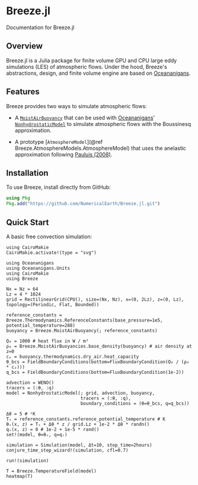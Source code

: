 # Breeze.jl

Documentation for Breeze.jl

## Overview

Breeze.jl is a Julia package for finite volume GPU and CPU large eddy simulations (LES) of atmospheric flows.
Under the hood, Breeze's abstractions, design, and finite volume engine are based on [Oceananigans](https://github.com/CliMA/Oceananigans.jl).

## Features

Breeze provides two ways to simulate atmospheric flows:

* A [`MoistAirBuoyancy`](@ref) that can be used with [Oceananigans](https://clima.github.io/OceananigansDocumentation/stable/)' [`NonhydrostaticModel`](https://clima.github.io/OceananigansDocumentation/stable/appendix/library/#Oceananigans.Models.NonhydrostaticModels.NonhydrostaticModel-Tuple{}) to simulate atmospheric flows with the Boussinesq approximation.

* A prototype [`AtmosphereModel`](@ref Breeze.AtmosphereModels.AtmosphereModel) that uses the anelastic approximation following [Pauluis (2008)](https://journals.ametsoc.org/view/journals/atsc/65/8/200s7jas2475.1.xml).

## Installation

To use Breeze, install directly from GitHub:

```julia
using Pkg
Pkg.add("https://github.com/NumericalEarth/Breeze.jl.git")
```

## Quick Start

A basic free convection simulation:

```@setup intro
using CairoMakie
CairoMakie.activate!(type = "svg")
```

```@example intro
using Oceananigans
using Oceananigans.Units
using CairoMakie
using Breeze

Nx = Nz = 64
Lz = 4 * 1024
grid = RectilinearGrid(CPU(), size=(Nx, Nz), x=(0, 2Lz), z=(0, Lz), topology=(Periodic, Flat, Bounded))

reference_constants = Breeze.Thermodynamics.ReferenceConstants(base_pressure=1e5, potential_temperature=288)
buoyancy = Breeze.MoistAirBuoyancy(; reference_constants)

Q₀ = 1000 # heat flux in W / m²
ρ₀ = Breeze.MoistAirBuoyancies.base_density(buoyancy) # air density at z=0
cₚ = buoyancy.thermodynamics.dry_air.heat_capacity
θ_bcs = FieldBoundaryConditions(bottom=FluxBoundaryCondition(Q₀ / (ρ₀ * cₚ)))
q_bcs = FieldBoundaryConditions(bottom=FluxBoundaryCondition(1e-2))

advection = WENO()
tracers = (:θ, :q)
model = NonhydrostaticModel(; grid, advection, buoyancy,
                            tracers = (:θ, :q),
                            boundary_conditions = (θ=θ_bcs, q=q_bcs))

Δθ = 5 # ᵒK
Tₛ = reference_constants.reference_potential_temperature # K
θᵢ(x, z) = Tₛ + Δθ * z / grid.Lz + 1e-2 * Δθ * randn()
qᵢ(x, z) = 0 # 1e-2 + 1e-5 * rand()
set!(model, θ=θᵢ, q=qᵢ)

simulation = Simulation(model, Δt=10, stop_time=2hours)
conjure_time_step_wizard!(simulation, cfl=0.7)

run!(simulation)

T = Breeze.TemperatureField(model)
heatmap(T)
```
